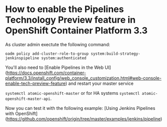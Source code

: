 # How to enable the Pipelines Technology Preview feature in OpenShift Container Platform 3.3

As cluster admin exectute the following command:

`oadm policy add-cluster-role-to-group system:build-strategy-jenkinspipeline system:authenticated`

You'll also need to [Enable Pipelines in the Web UI] (https://docs.openshift.com/container-platform/3.3/install_config/web_console_customization.html#web-console-enable-tech-preview-feature) and restart your master service

```systemctl atomic-openshift-master``` or for HA systems ```systemctl atomic-openshift-master-api```.


Now you can test it with the following example: [Using Jenkins Pipelines with OpenShift] (https://github.com/openshift/origin/tree/master/examples/jenkins/pipeline)
 
